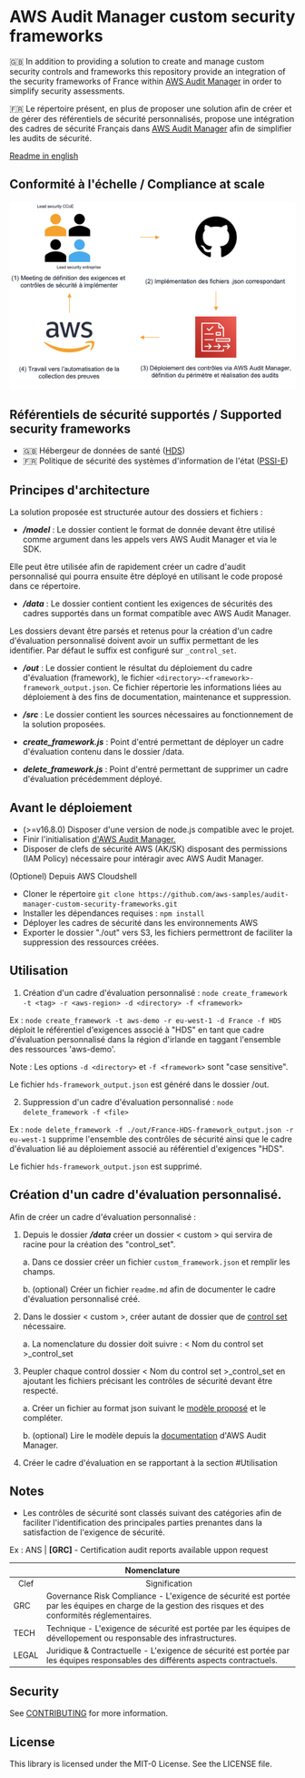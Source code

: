 # AWS Audit Manager custom security frameworks
:gb: In addition to providing a solution to create and manage custom security controls and frameworks this repository provide an integration of the security frameworks of France within <a href="https://aws.amazon.com/audit-manager/">AWS Audit Manager</a> in order to simplify security assessments. 

:fr: Le répertoire présent, en plus de proposer une solution afin de créer et de gérer des référentiels de sécurité personnalisés, propose une intégration des cadres de sécurité Français dans <a href="https://aws.amazon.com/audit-manager/">AWS Audit Manager</a> afin de simplifier les audits de sécurité.

[Readme in english](./readme-en.md)

## Conformité à l'échelle / Compliance at scale

![Compliance at scale](./img/readme/readme-fr.png)

## Référentiels de sécurité supportés / Supported security frameworks
- :gb: Hébergeur de données de santé ([HDS](./data/France/HDS/readme.md))
- :fr: Politique de sécurité des systèmes d'information de l'état ([PSSI-E](./data/France/PSSIE/readme.md))

## Principes d'architecture

La solution proposée est structurée autour des dossiers et fichiers :
- ***/model*** : Le dossier contient le format de donnée devant être utilisé comme argument dans les appels vers AWS Audit Manager et via le SDK. 

Elle peut être utilisée afin de rapidement créer un cadre d'audit personnalisé qui pourra ensuite être déployé en utilisant le code proposé dans ce répertoire.

- ***/data*** : Le dossier contient contient les exigences de sécurités des cadres supportés dans un format compatible avec AWS Audit Manager.

Les dossiers devant être parsés et retenus pour la création d'un cadre d'évaluation personnalisé doivent avoir un suffix permettant de les identifier. Par défaut le suffix est configuré sur ```_control_set```.

- ***/out*** : Le dossier contient le résultat du déploiement du cadre d'évaluation (framework), le fichier ```<directory>-<framework>-framework_output.json```. Ce fichier répertorie les informations liées au déploiement à des fins de documentation, maintenance et suppression.

- ***/src*** : Le dossier contient les sources nécessaires au fonctionnement de la solution proposées.

- ***create_framework.js*** : Point d'entré permettant de déployer un cadre d'évaluation contenu dans le dossier /data.

- ***delete_framework.js*** : Point d'entré permettant de supprimer un cadre d'évaluation précédemment déployé.

## Avant le déploiement

- (>=v16.8.0) Disposer d'une version de node.js compatible avec le projet.
- Finir l'initialisation <a href="https://docs.aws.amazon.com/audit-manager/latest/userguide/setting-up.html"> d'AWS Audit Manager.</a>
- Disposer de clefs de sécurité AWS (AK/SK) disposant des permissions (IAM Policy) nécessaire pour intéragir avec AWS Audit Manager.

(Optionel) Depuis AWS Cloudshell
- Cloner le répertoire ```git clone https://github.com/aws-samples/audit-manager-custom-security-frameworks.git```
- Installer les dépendances requises : ```npm install```
- Déployer les cadres de sécurité dans les environnements AWS
- Exporter le dossier "./out" vers S3, les fichiers permettront de faciliter la suppression des ressources créées.

## Utilisation

1. Création d'un cadre d'évaluation personnalisé : 
```node create_framework -t <tag> -r <aws-region> -d <directory> -f <framework>```

Ex : ```node create_framework -t aws-demo -r eu-west-1 -d France -f HDS``` déploit le référentiel d'exigences associé à "HDS" en tant que cadre d'évaluation personnalisé dans la région d'irlande en taggant l'ensemble des ressources 'aws-demo'.

Note : Les options ```-d <directory>``` et ```-f <framework>``` sont "case sensitive".

Le fichier ```hds-framework_output.json``` est généré dans le dossier /out.

2. Suppression d'un cadre d'évaluation personnalisé : ```node delete_framework -f <file>```

Ex : ```node delete_framework -f ./out/France-HDS-framework_output.json -r eu-west-1``` supprime l'ensemble des contrôles de sécurité ainsi que le cadre d'évaluation lié au déploiement associé au référentiel d'exigences "HDS". 

Le fichier ```hds-framework_output.json``` est supprimé.

## Création d'un cadre d'évaluation personnalisé.

Afin de créer un cadre d'évaluation personnalisé :

1. Depuis le dossier ***/data*** créer un dossier < custom > qui servira de racine pour la création des "control_set".

    a. Dans ce dossier créer un fichier ```custom_framework.json``` et remplir les champs.

    b. (optional) Créer un fichier ```readme.md``` afin de documenter le cadre d'évaluation personnalisé créé.

2. Dans le dossier < custom >, créer autant de dossier que de <a href="https://docs.aws.amazon.com/audit-manager/latest/APIReference/API_ControlSet.html">control set</a> nécessaire.

    a. La nomenclature du dossier doit suivre : < Nom du control set >_control_set

3. Peupler chaque control dossier < Nom du control set >_control_set en ajoutant les fichiers précisant les contrôles de sécurité devant être respecté.

    a. Créer un fichier au format json suivant le [modèle proposé](./model/sec_control-model.json) et le compléter.

    b. (optional) Lire le modèle depuis la <a href="https://docs.aws.amazon.com/audit-manager/latest/APIReference/API_Control.html">documentation</a> d'AWS Audit Manager.

4. Créer le cadre d'évaluation en se rapportant à la section #Utilisation

## Notes
- Les contrôles de sécurité sont classés suivant des catégories afin de faciliter l'identification des principales parties prenantes dans la satisfaction de l'exigence de sécurité.

Ex : ANS | **[GRC]** - Certification audit reports available uppon request

<table style="width:100%;">
    <thead>
        <tr>
            <th colspan="2" style="text-align:center">Nomenclature</th>
        </tr>
    </thead>
    <tbody >
        <tr>
            <td style="text-align:center">Clef</td>
            <td style="text-align:center">Signification</td>
        </tr>
        <tr>
            <td>GRC</td>
            <td>Governance Risk Compliance - L'exigence de sécurité est portée par les équipes en charge de la gestion des risques et des conformités réglementaires.</td>
        </tr>
        <tr>
            <td>TECH</td>
            <td>Technique - L'exigence de sécurité est portée par les équipes de dévellopement ou responsable des infrastructures.</td>
        </tr>
        <tr>
            <td>LEGAL</td>
            <td>Juridique & Contractuelle - L'exigence de sécurité est portée par les équipes responsables des différents aspects contractuels.</td>
        </tr>
    </tbody>
</table>

## Security

See [CONTRIBUTING](CONTRIBUTING.md) for more information.

## License

This library is licensed under the MIT-0 License. See the LICENSE file.